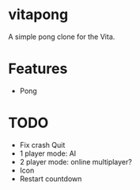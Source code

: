 # vitapong

A simple pong clone for the Vita.

# Features

- Pong

# TODO

- Fix crash Quit
- 1 player mode: AI
- 2 player mode: online multiplayer?
- Icon
- Restart countdown

